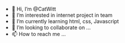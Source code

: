 - 👋 Hi, I’m @CatWitt
- 👀 I’m interested in internet project in team
- 🌱 I’m currently learning html, css, Javascript 
- 💞️ I’m looking to collaborate on ...
- 📫 How to reach me ...

<!---
CatWitt/CatWitt is a ✨ special ✨ repository because its `README.md` (this file) appears on your GitHub profile.
You can click the Preview link to take a look at your changes.
--->
